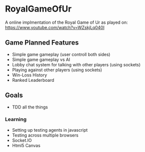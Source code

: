 # RoyalGameOfUr
A online implmentation of the Royal Game of Ur as played on: https://www.youtube.com/watch?v=WZskjLq040I

## Game Planned Features 
* Simple game gameplay (user controll both sides)
* Simple game gameplay vs AI
* Lobby chat system for talking with other players (using sockets)
* Playing against other players (using sockets)
* Win-Loss History
* Ranked Leaderboard

## Goals
* TDD all the things

### Learning
* Setting up testing agents in javascript
* Testing across multiple browsers
* Socket.IO
* Html5 Canvas